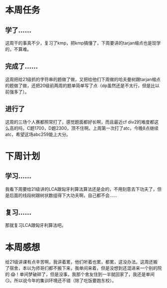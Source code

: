 # 本周任务

## 学了……

这周干的事真不少，复习了kmp，把kmp搞懂了，下周要讲的tarjan缩点也是现学的，不算难。

## 完成了……

这周把给21级抓的字符串的题做了做，又把给他们下周做的哈夫曼树跟tarjan缩点的题做了做，还把20级前两周的题单简单写了点（dp虽然还是不太行，但是比以前强多了）。

## 进行了

这周的三场个人赛都照常打了，感觉题面都好长啊，而且最近cf div2的难度都这么高的吗，C题1700，D题2300，顶不住啊。上周第一次打了atc，今晚8点继续atc，希望这场abc259能上大分。

# 下周计划

## 学习……

我看下周要给21级讲的LCA跟匈牙利算法算法还是会的，不用刻意去下功夫了，但是后面的线段树跟树状数组得下大功夫啊，自己都不会……

## 复习……

那就复习LCA跟匈牙利算法吧。

# 本周感想

给21级讲课有点辛苦啊，我讲着累，他们听着也累，都累，这没办法。这周还搬了宿舍，本以为师哥们都不搬下来，我单间来着，但是没想到还混进来一个别的院的 :scream:！单间梦破碎了，但是没事，我那个舍友住到一半就回家了，我还是单间 :smirk:。所以说今年的集训环境还不错（除了吃饭要跑东校）。
